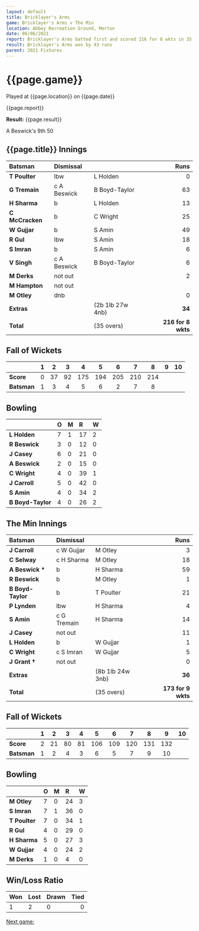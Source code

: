 ```yaml
---
layout: default
title: Bricklayer's Arms
game: Bricklayer's Arms v The Min
location: Abbey Recreation Ground, Merton
date: 06/06/2021
report: Bricklayer's Arms batted first and scored 216 for 8 wkts in 35 overs. The Min made 173-9 in reply in their 35 overs
result: Bricklayer's Arms won by 43 runs
parent: 2021 Fixtures
---
```


# {{page.game}}

Played at {{page.location}} on {{page.date}}

{{page.report}}

**Result:** {{page.result}}

A Beswick's 9th 50

## {{page.title}} Innings

| Batsman | Dismissal | | Runs |
|:---|:---|---|---:|
| **T Poulter** | lbw | L Holden | 0 | 
| **G Tremain** | c A Beswick | B Boyd-Taylor | 63 | 
| **H Sharma** | b | L Holden | 13 | 
| **C McCracken** | b | C Wright | 25 |
| **W Gujjar** | b | S Amin | 49 | 
| **R Gul** | lbw | S Amin | 18 | 
| **S Imran** | b | S Amin | 6 | 
| **V Singh** | c A Beswick | B Boyd-Taylor | 6 | 
| **M Derks** | not out |  | 2 | 
| **M Hampton** | not out |  |  | 
| **M Otley** | dnb | | 0 | 
| **Extras** | | (2b 1lb 27w 4nb) | **34** | 
| **Total** | | (35 overs) | **216 for 8 wkts** | 

## Fall of Wickets

| | 1 | 2 | 3 | 4 | 5 | 6 | 7 | 8 | 9 | 10 |
|---|:---:|:---:|:---:|:---:|:---:|:---:|:---:|:---:|:---:|:---:|
| **Score** | 0 | 37 | 92 | 175 | 194 | 205 | 210 | 214 |  |  | 
| **Batsman** | 1 | 3 | 4 | 5 | 6 | 2 | 7 | 8 |  |  | 

## Bowling

| | O | M | R | W |
|---|:---|:---|:---|:---|
| **L Holden** | 7 | 1 | 17 | 2 | 
| **R Beswick** | 3 | 0 | 12 | 0 | 
| **J Casey** | 6 | 0 | 21 | 0 | 
| **A Beswick** | 2 | 0 | 15 | 0 | 
| **C Wright** | 4 | 0 | 39 | 1 |
| **J Carroll** | 5 | 0 | 42 | 0 |
| **S Amin** | 4 | 0 | 34 | 2 |
| **B Boyd-Taylor** | 4 | 0 | 26 | 2 |


## The Min Innings

| Batsman | Dismissal | | Runs |
|:---|:---|---|---:|
| **J Carroll** | c W Gujjar | M Otley | 3 | 
| **C Selway** | c H Sharma | M Otley | 18 | 
| **A Beswick &#42;** | b | H Sharma | 59 | 
| **R Beswick** | b | M Otley | 1 | 
| **B Boyd-Taylor** | b | T Poulter | 21 | 
| **P Lynden** | lbw | H Sharma | 4 | 
| **S Amin** | c G Tremain | H Sharma | 14 | 
| **J Casey** | not out |  | 11 | 
| **L Holden** | b | W Gujjar | 1 | 
| **C Wright** | c S Imran | W Gujjar | 5 | 
| **J Grant &#8224;** | not out |  | 0 |
| **Extras** | | (8b 1lb 24w 3nb) | **36** | 
| **Total** | | (35 overs) | **173 for 9 wkts** | 

## Fall of Wickets

| | 1 | 2 | 3 | 4 | 5 | 6 | 7 | 8 | 9 | 10 |
|---|:---:|:---:|:---:|:---:|:---:|:---:|:---:|:---:|:---:|:---:|
| **Score** | 2 | 21 | 80 | 81 | 106 | 109 | 120 | 131 | 132 |  |
| **Batsman** | 1 | 2 | 4 | 3 | 6 | 5 | 7 | 9 | 10 |  |

## Bowling

| | O | M | R | W |
|---|:---|:---|:---|:---|
| **M Otley** | 7 | 0 | 24 | 3 | 
| **S Imran** | 7 | 1 | 36 | 0 | 
| **T Poulter** | 7 | 0 | 34 | 1 | 
| **R Gul** | 4 | 0 | 29 | 0 |
| **H Sharma** | 5 | 0 | 27 | 3 | 
| **W Gujjar** | 4 | 0 | 24 | 2 | 
| **M Derks** | 1 | 0 | 4 | 0 | 

## Win/Loss Ratio

| Won | Lost | Drawn | Tied |
|:---|:---|:---|---:|
| 1 | 2 | 0 | 0 |

[Next game:]({{page.next}})
